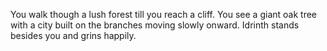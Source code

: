 You walk though a lush forest till you reach a cliff. You see a giant oak tree with a city built on the branches moving slowly onward. Idrinth stands besides you and grins happily.
